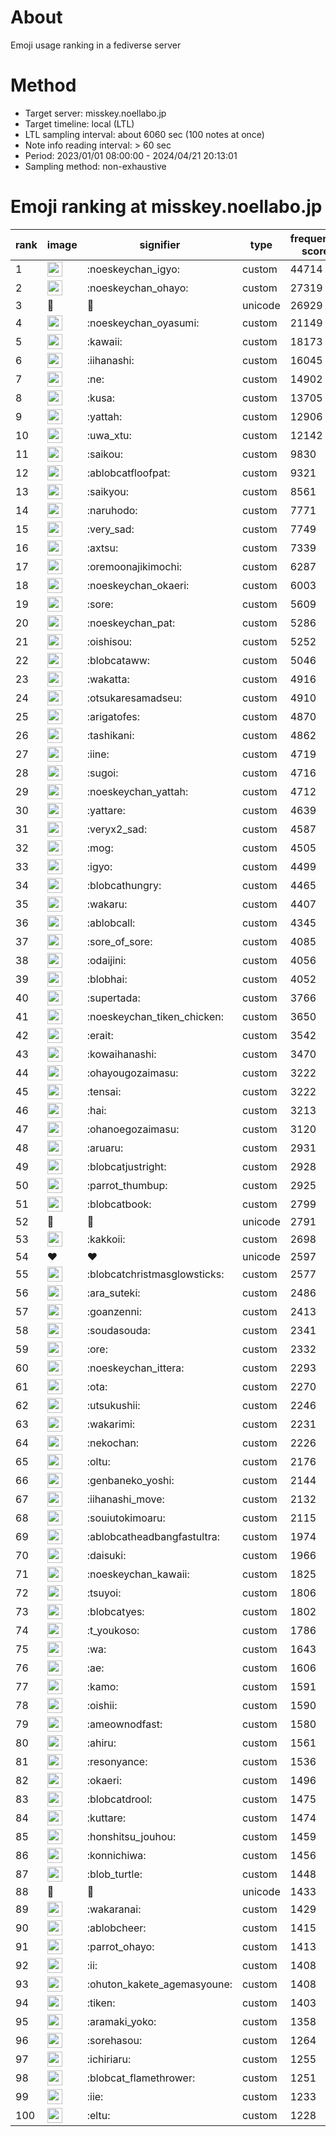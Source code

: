 # About
Emoji usage ranking in a fediverse server

# Method
- Target server: misskey.noellabo.jp
- Target timeline: local (LTL)
- LTL sampling interval: about 6060 sec (100 notes at once)
- Note info reading interval: > 60 sec
- Period: 2023/01/01 08:00:00 - 2024/04/21 20:13:01 
- Sampling method: non-exhaustive

# Emoji ranking at misskey.noellabo.jp

|rank|image|signifier|type|frequency score|
|----|----|----|----|----|
|1|<img height="24" src="https://misskey.noellabo.jp/emoji/noeskeychan_igyo.webp">|:noeskeychan_igyo:|custom|44714|
|2|<img height="24" src="https://misskey.noellabo.jp/emoji/noeskeychan_ohayo.webp">|:noeskeychan_ohayo:|custom|27319|
|3|🎉|🎉|unicode|26929|
|4|<img height="24" src="https://misskey.noellabo.jp/emoji/noeskeychan_oyasumi.webp">|:noeskeychan_oyasumi:|custom|21149|
|5|<img height="24" src="https://misskey.noellabo.jp/emoji/kawaii.webp">|:kawaii:|custom|18173|
|6|<img height="24" src="https://misskey.noellabo.jp/emoji/iihanashi.webp">|:iihanashi:|custom|16045|
|7|<img height="24" src="https://misskey.noellabo.jp/emoji/ne.webp">|:ne:|custom|14902|
|8|<img height="24" src="https://misskey.noellabo.jp/emoji/kusa.webp">|:kusa:|custom|13705|
|9|<img height="24" src="https://misskey.noellabo.jp/emoji/yattah.webp">|:yattah:|custom|12906|
|10|<img height="24" src="https://misskey.noellabo.jp/emoji/uwa_xtu.webp">|:uwa_xtu:|custom|12142|
|11|<img height="24" src="https://misskey.noellabo.jp/emoji/saikou.webp">|:saikou:|custom|9830|
|12|<img height="24" src="https://misskey.noellabo.jp/emoji/ablobcatfloofpat.webp">|:ablobcatfloofpat:|custom|9321|
|13|<img height="24" src="https://misskey.noellabo.jp/emoji/saikyou.webp">|:saikyou:|custom|8561|
|14|<img height="24" src="https://misskey.noellabo.jp/emoji/naruhodo.webp">|:naruhodo:|custom|7771|
|15|<img height="24" src="https://misskey.noellabo.jp/emoji/very_sad.webp">|:very_sad:|custom|7749|
|16|<img height="24" src="https://misskey.noellabo.jp/emoji/axtsu.webp">|:axtsu:|custom|7339|
|17|<img height="24" src="https://misskey.noellabo.jp/emoji/oremoonajikimochi.webp">|:oremoonajikimochi:|custom|6287|
|18|<img height="24" src="https://misskey.noellabo.jp/emoji/noeskeychan_okaeri.webp">|:noeskeychan_okaeri:|custom|6003|
|19|<img height="24" src="https://misskey.noellabo.jp/emoji/sore.webp">|:sore:|custom|5609|
|20|<img height="24" src="https://misskey.noellabo.jp/emoji/noeskeychan_pat.webp">|:noeskeychan_pat:|custom|5286|
|21|<img height="24" src="https://misskey.noellabo.jp/emoji/oishisou.webp">|:oishisou:|custom|5252|
|22|<img height="24" src="https://misskey.noellabo.jp/emoji/blobcataww.webp">|:blobcataww:|custom|5046|
|23|<img height="24" src="https://misskey.noellabo.jp/emoji/wakatta.webp">|:wakatta:|custom|4916|
|24|<img height="24" src="https://misskey.noellabo.jp/emoji/otsukaresamadseu.webp">|:otsukaresamadseu:|custom|4910|
|25|<img height="24" src="https://misskey.noellabo.jp/emoji/arigatofes.webp">|:arigatofes:|custom|4870|
|26|<img height="24" src="https://misskey.noellabo.jp/emoji/tashikani.webp">|:tashikani:|custom|4862|
|27|<img height="24" src="https://misskey.noellabo.jp/emoji/iine.webp">|:iine:|custom|4719|
|28|<img height="24" src="https://misskey.noellabo.jp/emoji/sugoi.webp">|:sugoi:|custom|4716|
|29|<img height="24" src="https://misskey.noellabo.jp/emoji/noeskeychan_yattah.webp">|:noeskeychan_yattah:|custom|4712|
|30|<img height="24" src="https://misskey.noellabo.jp/emoji/yattare.webp">|:yattare:|custom|4639|
|31|<img height="24" src="https://misskey.noellabo.jp/emoji/veryx2_sad.webp">|:veryx2_sad:|custom|4587|
|32|<img height="24" src="https://misskey.noellabo.jp/emoji/mog.webp">|:mog:|custom|4505|
|33|<img height="24" src="https://misskey.noellabo.jp/emoji/igyo.webp">|:igyo:|custom|4499|
|34|<img height="24" src="https://misskey.noellabo.jp/emoji/blobcathungry.webp">|:blobcathungry:|custom|4465|
|35|<img height="24" src="https://misskey.noellabo.jp/emoji/wakaru.webp">|:wakaru:|custom|4407|
|36|<img height="24" src="https://misskey.noellabo.jp/emoji/ablobcall.webp">|:ablobcall:|custom|4345|
|37|<img height="24" src="https://misskey.noellabo.jp/emoji/sore_of_sore.webp">|:sore_of_sore:|custom|4085|
|38|<img height="24" src="https://misskey.noellabo.jp/emoji/odaijini.webp">|:odaijini:|custom|4056|
|39|<img height="24" src="https://misskey.noellabo.jp/emoji/blobhai.webp">|:blobhai:|custom|4052|
|40|<img height="24" src="https://misskey.noellabo.jp/emoji/supertada.webp">|:supertada:|custom|3766|
|41|<img height="24" src="https://misskey.noellabo.jp/emoji/noeskeychan_tiken_chicken.webp">|:noeskeychan_tiken_chicken:|custom|3650|
|42|<img height="24" src="https://misskey.noellabo.jp/emoji/erait.webp">|:erait:|custom|3542|
|43|<img height="24" src="https://misskey.noellabo.jp/emoji/kowaihanashi.webp">|:kowaihanashi:|custom|3470|
|44|<img height="24" src="https://misskey.noellabo.jp/emoji/ohayougozaimasu.webp">|:ohayougozaimasu:|custom|3222|
|45|<img height="24" src="https://misskey.noellabo.jp/emoji/tensai.webp">|:tensai:|custom|3222|
|46|<img height="24" src="https://misskey.noellabo.jp/emoji/hai.webp">|:hai:|custom|3213|
|47|<img height="24" src="https://misskey.noellabo.jp/emoji/ohanoegozaimasu.webp">|:ohanoegozaimasu:|custom|3120|
|48|<img height="24" src="https://misskey.noellabo.jp/emoji/aruaru.webp">|:aruaru:|custom|2931|
|49|<img height="24" src="https://misskey.noellabo.jp/emoji/blobcatjustright.webp">|:blobcatjustright:|custom|2928|
|50|<img height="24" src="https://misskey.noellabo.jp/emoji/parrot_thumbup.webp">|:parrot_thumbup:|custom|2925|
|51|<img height="24" src="https://misskey.noellabo.jp/emoji/blobcatbook.webp">|:blobcatbook:|custom|2799|
|52|🍗|🍗|unicode|2791|
|53|<img height="24" src="https://misskey.noellabo.jp/emoji/kakkoii.webp">|:kakkoii:|custom|2698|
|54|❤|❤|unicode|2597|
|55|<img height="24" src="https://misskey.noellabo.jp/emoji/blobcatchristmasglowsticks.webp">|:blobcatchristmasglowsticks:|custom|2577|
|56|<img height="24" src="https://misskey.noellabo.jp/emoji/ara_suteki.webp">|:ara_suteki:|custom|2486|
|57|<img height="24" src="https://misskey.noellabo.jp/emoji/goanzenni.webp">|:goanzenni:|custom|2413|
|58|<img height="24" src="https://misskey.noellabo.jp/emoji/soudasouda.webp">|:soudasouda:|custom|2341|
|59|<img height="24" src="https://misskey.noellabo.jp/emoji/ore.webp">|:ore:|custom|2332|
|60|<img height="24" src="https://misskey.noellabo.jp/emoji/noeskeychan_ittera.webp">|:noeskeychan_ittera:|custom|2293|
|61|<img height="24" src="https://misskey.noellabo.jp/emoji/ota.webp">|:ota:|custom|2270|
|62|<img height="24" src="https://misskey.noellabo.jp/emoji/utsukushii.webp">|:utsukushii:|custom|2246|
|63|<img height="24" src="https://misskey.noellabo.jp/emoji/wakarimi.webp">|:wakarimi:|custom|2231|
|64|<img height="24" src="https://misskey.noellabo.jp/emoji/nekochan.webp">|:nekochan:|custom|2226|
|65|<img height="24" src="https://misskey.noellabo.jp/emoji/oltu.webp">|:oltu:|custom|2176|
|66|<img height="24" src="https://misskey.noellabo.jp/emoji/genbaneko_yoshi.webp">|:genbaneko_yoshi:|custom|2144|
|67|<img height="24" src="https://misskey.noellabo.jp/emoji/iihanashi_move.webp">|:iihanashi_move:|custom|2132|
|68|<img height="24" src="https://misskey.noellabo.jp/emoji/souiutokimoaru.webp">|:souiutokimoaru:|custom|2115|
|69|<img height="24" src="https://misskey.noellabo.jp/emoji/ablobcatheadbangfastultra.webp">|:ablobcatheadbangfastultra:|custom|1974|
|70|<img height="24" src="https://misskey.noellabo.jp/emoji/daisuki.webp">|:daisuki:|custom|1966|
|71|<img height="24" src="https://misskey.noellabo.jp/emoji/noeskeychan_kawaii.webp">|:noeskeychan_kawaii:|custom|1825|
|72|<img height="24" src="https://misskey.noellabo.jp/emoji/tsuyoi.webp">|:tsuyoi:|custom|1806|
|73|<img height="24" src="https://misskey.noellabo.jp/emoji/blobcatyes.webp">|:blobcatyes:|custom|1802|
|74|<img height="24" src="https://misskey.noellabo.jp/emoji/t_youkoso.webp">|:t_youkoso:|custom|1786|
|75|<img height="24" src="https://misskey.noellabo.jp/emoji/wa.webp">|:wa:|custom|1643|
|76|<img height="24" src="https://misskey.noellabo.jp/emoji/ae.webp">|:ae:|custom|1606|
|77|<img height="24" src="https://misskey.noellabo.jp/emoji/kamo.webp">|:kamo:|custom|1591|
|78|<img height="24" src="https://misskey.noellabo.jp/emoji/oishii.webp">|:oishii:|custom|1590|
|79|<img height="24" src="https://misskey.noellabo.jp/emoji/ameownodfast.webp">|:ameownodfast:|custom|1580|
|80|<img height="24" src="https://misskey.noellabo.jp/emoji/ahiru.webp">|:ahiru:|custom|1561|
|81|<img height="24" src="https://misskey.noellabo.jp/emoji/resonyance.webp">|:resonyance:|custom|1536|
|82|<img height="24" src="https://misskey.noellabo.jp/emoji/okaeri.webp">|:okaeri:|custom|1496|
|83|<img height="24" src="https://misskey.noellabo.jp/emoji/blobcatdrool.webp">|:blobcatdrool:|custom|1475|
|84|<img height="24" src="https://misskey.noellabo.jp/emoji/kuttare.webp">|:kuttare:|custom|1474|
|85|<img height="24" src="https://misskey.noellabo.jp/emoji/honshitsu_jouhou.webp">|:honshitsu_jouhou:|custom|1459|
|86|<img height="24" src="https://misskey.noellabo.jp/emoji/konnichiwa.webp">|:konnichiwa:|custom|1456|
|87|<img height="24" src="https://misskey.noellabo.jp/emoji/blob_turtle.webp">|:blob_turtle:|custom|1448|
|88|👀|👀|unicode|1433|
|89|<img height="24" src="https://misskey.noellabo.jp/emoji/wakaranai.webp">|:wakaranai:|custom|1429|
|90|<img height="24" src="https://misskey.noellabo.jp/emoji/ablobcheer.webp">|:ablobcheer:|custom|1415|
|91|<img height="24" src="https://misskey.noellabo.jp/emoji/parrot_ohayo.webp">|:parrot_ohayo:|custom|1413|
|92|<img height="24" src="https://misskey.noellabo.jp/emoji/ii.webp">|:ii:|custom|1408|
|93|<img height="24" src="https://misskey.noellabo.jp/emoji/ohuton_kakete_agemasyoune.webp">|:ohuton_kakete_agemasyoune:|custom|1408|
|94|<img height="24" src="https://misskey.noellabo.jp/emoji/tiken.webp">|:tiken:|custom|1403|
|95|<img height="24" src="https://misskey.noellabo.jp/emoji/aramaki_yoko.webp">|:aramaki_yoko:|custom|1358|
|96|<img height="24" src="https://misskey.noellabo.jp/emoji/sorehasou.webp">|:sorehasou:|custom|1264|
|97|<img height="24" src="https://misskey.noellabo.jp/emoji/ichiriaru.webp">|:ichiriaru:|custom|1255|
|98|<img height="24" src="https://misskey.noellabo.jp/emoji/blobcat_flamethrower.webp">|:blobcat_flamethrower:|custom|1251|
|99|<img height="24" src="https://misskey.noellabo.jp/emoji/iie.webp">|:iie:|custom|1233|
|100|<img height="24" src="https://misskey.noellabo.jp/emoji/eltu.webp">|:eltu:|custom|1228|
